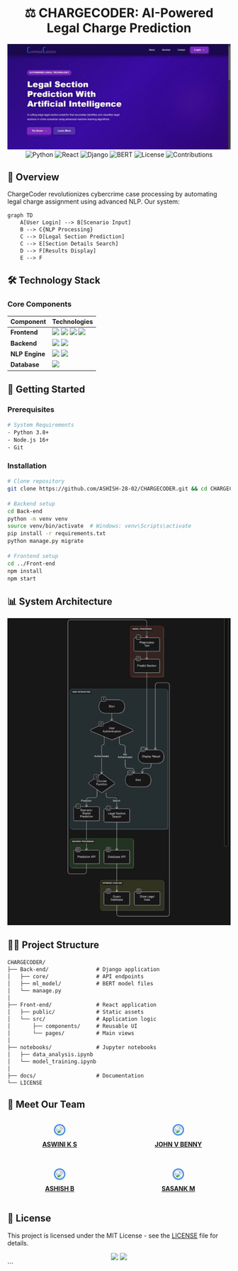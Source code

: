 
# <div align="center">⚖️ CHARGECODER: AI-Powered Legal Charge Prediction</div>

<div align="center">
  <img src="https://github.com/ASHISH-28-02/CHARGECODER/blob/main/UI/WhatsApp%20Image%202025-03-31%20at%2013.02.38.jpeg" alt="ChargeCoder Interface" width="600">
</div>

<div align="center">
  <img src="https://img.shields.io/badge/Python-3.8+-blue?logo=python&logoColor=white" alt="Python">
  <img src="https://img.shields.io/badge/React-18-blue?logo=react" alt="React">
  <img src="https://img.shields.io/badge/Django-4.0-green?logo=django" alt="Django">
  <img src="https://img.shields.io/badge/BERT-NLP-orange?logo=huggingface" alt="BERT">
  <img src="https://img.shields.io/github/license/ASHISH-28-02/CHARGECODER" alt="License">
  <img src="https://img.shields.io/badge/Contributions-Welcome-brightgreen" alt="Contributions">
</div>

## 🌟 Overview

ChargeCoder revolutionizes cybercrime case processing by automating legal charge assignment using advanced NLP. Our system:



```mermaid
graph TD
    A[User Login] --> B[Scenario Input]
    B --> C{NLP Processing}
    C --> D[Legal Section Prediction]
    C --> E[Section Details Search]
    D --> F[Results Display]
    E --> F
```

## 🛠️ Technology Stack

### Core Components

| Component       | Technologies                                                                 |
|-----------------|------------------------------------------------------------------------------|
| **Frontend**    | <img src="https://img.shields.io/badge/React-20232A?style=flat&logo=react" height="20"> <img src="https://img.shields.io/badge/JavaScript-F7DF1E?style=flat&logo=javascript&logoColor=black" height="20"> <img src="https://img.shields.io/badge/HTML5-E34F26?style=flat&logo=html5" height="20"> <img src="https://img.shields.io/badge/CSS3-1572B6?style=flat&logo=css3" height="20"> |
| **Backend**     | <img src="https://img.shields.io/badge/Django-092E20?style=flat&logo=django" height="20"> <img src="https://img.shields.io/badge/Python-3776AB?style=flat&logo=python" height="20"> |
| **NLP Engine**  | <img src="https://img.shields.io/badge/BERT-FF6F00?style=flat&logo=huggingface" height="20"> <img src="https://img.shields.io/badge/Jupyter-F37626?style=flat&logo=jupyter" height="20"> |
| **Database**    | <img src="https://img.shields.io/badge/SQLite-07405E?style=flat&logo=sqlite" height="20"> |

## 🚀 Getting Started

### Prerequisites

```bash
# System Requirements
- Python 3.8+
- Node.js 16+
- Git
```

### Installation

```bash
# Clone repository
git clone https://github.com/ASHISH-28-02/CHARGECODER.git && cd CHARGECODER

# Backend setup
cd Back-end
python -m venv venv
source venv/bin/activate  # Windows: venv\Scripts\activate
pip install -r requirements.txt
python manage.py migrate

# Frontend setup
cd ../Front-end
npm install
npm start
```

## 📊 System Architecture

<div align="center">
  <img src="https://github.com/ASHISH-28-02/CHARGECODER/blob/main/UI/WhatsApp%20Image%202025-03-31%20at%2011.31.29%20(1).jpeg" alt="Workflow Diagram" width="650">
</div>

## 🧑‍💻 Project Structure

```
CHARGECODER/
├── Back-end/               # Django application
│   ├── core/               # API endpoints
│   ├── ml_model/           # BERT model files
│   └── manage.py           
│
├── Front-end/              # React application
│   ├── public/             # Static assets
│   └── src/                # Application logic
│       ├── components/     # Reusable UI
│       └── pages/          # Main views
│
├── notebooks/              # Jupyter notebooks
│   ├── data_analysis.ipynb
│   └── model_training.ipynb
│
├── docs/                   # Documentation
└── LICENSE
```

## 👥 Meet Our Team

<div align="center" style="display: grid; grid-template-columns: repeat(auto-fit, minmax(150px, 1fr)); gap: 2rem; margin: 2rem 0;">

<div style="text-align: center;">
  <a href="https://github.com/Aswini-ks04">
    <img src="https://github.com/Aswini-ks04.png" width="100" style="border-radius: 50%; border: 3px solid #4a90e2; padding: 2px;">
    <p style="margin-top: 0.5rem; font-weight: bold;">ASWINI K S</p>
  </a>
</div>

<div style="text-align: center;">
  <a href="https://github.com/john-v-benny">
    <img src="https://github.com/john-v-benny.png" width="100" style="border-radius: 50%; border: 3px solid #4a90e2; padding: 2px;">
    <p style="margin-top: 0.5rem; font-weight: bold;">JOHN V BENNY</p>
  </a>
</div>

<div style="text-align: center;">
  <a href="https://github.com/ASHISH-28-02">
    <img src="https://github.com/ASHISH-28-02.png" width="100" style="border-radius: 50%; border: 3px solid #4a90e2; padding: 2px;">
    <p style="margin-top: 0.5rem; font-weight: bold;">ASHISH B</p>
  </a>
</div>

<div style="text-align: center;">
  <a href="https://github.com/1ISODD">
    <img src="https://github.com/1ISODD.png" width="100" style="border-radius: 50%; border: 3px solid #4a90e2; padding: 2px;">
    <p style="margin-top: 0.5rem; font-weight: bold;">SASANK M</p>
  </a>
</div>

</div>

## 📜 License

This project is licensed under the MIT License - see the [LICENSE](LICENSE) file for details.

<div align="center">
  <img src="https://img.shields.io/badge/Made%20with-❤️-red" height="20">
  <img src="https://img.shields.io/badge/Open%20Source-🌍-brightgreen" height="20">
</div>
```


